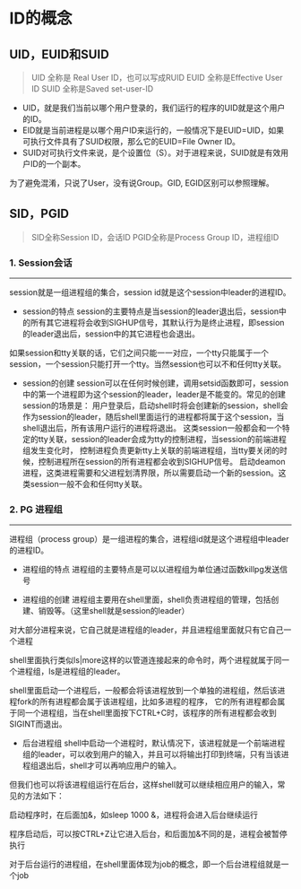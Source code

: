 # ID的概念

## UID，EUID和SUID
> UID 全称是 Real User ID，也可以写成RUID
> EUID 全称是Effective User ID
> SUID 全称是Saved set-user-ID 

- UID，就是我们当前以哪个用户登录的，我们运行的程序的UID就是这个用户的ID。
- EID就是当前进程是以哪个用户ID来运行的，一般情况下是EUID=UID，如果可执行文件具有了SUID权限，那么它的EUID=File Owner ID。
- SUID对可执行文件来说，是个设置位（S）。对于进程来说，SUID就是有效用户ID的一个副本。

为了避免混淆，只说了User，没有说Group。GID, EGID区别可以参照理解。

## SID，PGID
> SID全称Session ID，会话ID
> PGID全称是Process Group ID，进程组ID

### 1. Session会话
---
session就是一组进程组的集合，session id就是这个session中leader的进程ID。

- session的特点
session的主要特点是当session的leader退出后，session中的所有其它进程将会收到SIGHUP信号，其默认行为是终止进程，即session的leader退出后，session中的其它进程也会退出。

如果session和tty关联的话，它们之间只能一一对应，一个tty只能属于一个session，一个session只能打开一个tty。当然session也可以不和任何tty关联。

- session的创建
session可以在任何时候创建，调用setsid函数即可，session中的第一个进程即为这个session的leader，leader是不能变的。常见的创建session的场景是：
用户登录后，启动shell时将会创建新的session，shell会作为session的leader，随后shell里面运行的进程都将属于这个session，当shell退出后，所有该用户运行的进程将退出。
这类session一般都会和一个特定的tty关联，session的leader会成为tty的控制进程，当session的前端进程组发生变化时，
控制进程负责更新tty上关联的前端进程组，当tty要关闭的时候，控制进程所在session的所有进程都会收到SIGHUP信号。
启动deamon进程，这类进程需要和父进程划清界限，所以需要启动一个新的session。这类session一般不会和任何tty关联。


### 2. PG 进程组
---
进程组（process group）是一组进程的集合，进程组id就是这个进程组中leader的进程ID。

* 进程组的特点
进程组的主要特点是可以以进程组为单位通过函数killpg发送信号

* 进程组的创建
进程组主要用在shell里面，shell负责进程组的管理，包括创建、销毁等。（这里shell就是session的leader）

对大部分进程来说，它自己就是进程组的leader，并且进程组里面就只有它自己一个进程

shell里面执行类似ls|more这样的以管道连接起来的命令时，两个进程就属于同一个进程组，ls是进程组的leader。

shell里面启动一个进程后，一般都会将该进程放到一个单独的进程组，然后该进程fork的所有进程都会属于该进程组，比如多进程的程序，
它的所有进程都会属于同一个进程组，当在shell里面按下CTRL+C时，该程序的所有进程都会收到SIGINT而退出。

* 后台进程组
shell中启动一个进程时，默认情况下，该进程就是一个前端进程组的leader，可以收到用户的输入，并且可以将输出打印到终端，只有当该进程组退出后，shell才可以再响应用户的输入。

但我们也可以将该进程组运行在后台，这样shell就可以继续相应用户的输入，常见的方法如下：

启动程序时，在后面加&，如sleep 1000 &，进程将会进入后台继续运行

程序启动后，可以按CTRL+Z让它进入后台，和后面加&不同的是，进程会被暂停执行

对于后台运行的进程组，在shell里面体现为job的概念，即一个后台进程组就是一个job

